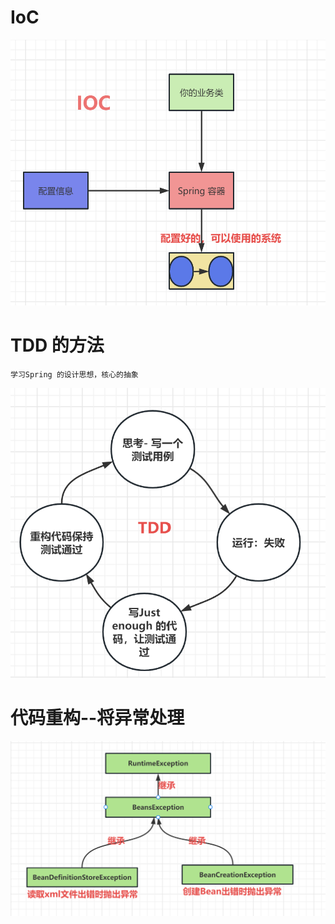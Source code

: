 # IoC 
![img.png](img/Ioc.png)
# TDD 的方法 
```text
学习Spring 的设计思想，核心的抽象 
```
![img.png](img/tdd.png)

# 代码重构--将异常处理 
![img.png](img/exception.png)